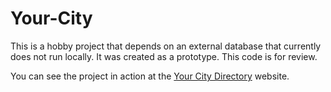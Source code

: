 # Your-City

This is a hobby project that depends on an external database that currently does not run locally. It was created as a prototype. This code is for review.

You can see the project in action at the [Your City Directory](http://yourcity.directory/#/) website.